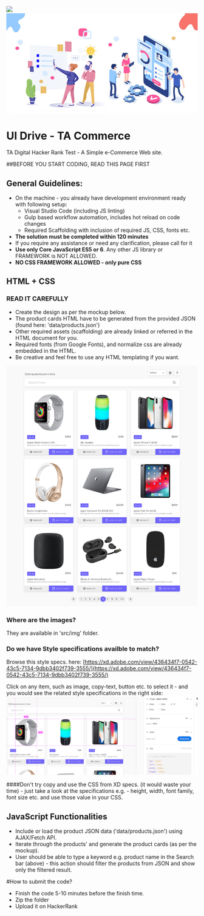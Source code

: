![](https://www.tadigital.com/wp-content/uploads/2018/09/ta_Logo_B.png)
![](./md-assets/md-hero.jpg)

# UI Drive - TA Commerce
TA Digital Hacker Rank Test - A Simple e-Commerce Web site.

##BEFORE YOU START CODING, READ THIS PAGE FIRST

## General Guidelines:

*	On the machine - you already have development environment ready with following setup:
	* Visual Studio Code (including JS linting)
	* Gulp based workflow automation, includes hot reload on code changes
	* Required Scaffolding with inclusion of required JS, CSS, fonts etc.
*   **The solution must be completed within 120 minutes**
*   If you require any assistance or need any clarification, please call for it
*   **Use only Core JavaScript ES5 or 6**. Any other JS library or FRAMEWORK is NOT ALLOWED.
*   **NO CSS FRAMEWORK ALLOWED - only pure CSS**

## HTML + CSS
### READ IT CAREFULLY

* Create the design as per the mockup below.
* The product cards HTML have to be generated from the provided JSON (found here: 'data/products.json')
* Other required assets (scaffolding) are already linked or referred in the HTML document for you.
* Required fonts (from Google Fonts), and normalize css are already embedded in the HTML.
* Be creative and feel free to use any HTML templating if you want.

![TA Commerce Page Mockup](./md-assets/ta-commerce-mockup.png)

### Where are the images?
They are available in 'src/img' folder.

### Do we have Style specifications availble to match?
Browse this style specs. here: [https://xd.adobe.com/view/436434f7-0542-43c5-7134-9dbb3402f739-3555/](https://xd.adobe.com/view/436434f7-0542-43c5-7134-9dbb3402f739-3555/)

Click on any item, such as image, copy-text, button etc. to select it - and you would see the related style specifications in the right side:
![XD Style Specification](./md-assets/ta-commerce-specs.jpg)

####Don't try copy and use the CSS from XD specs. (it would waste your time) - just take a look at the specifications e.g. - height, width, font family, font size etc. and use those value in your CSS.


## JavaScript Functionalities
*   Include or load the product JSON data ('data/products.json') using AJAX/Fetch API.
*   Iterate through the products' and generate the product cards (as per the mockup).
*   User should be able to type a keyword e.g. product name in the Search bar (above) - this action should filter the products from JSON and show only the filtered result.


#How to submit the code?
* Finish the code 5-10 minutes before the finish time.
* Zip the folder
* Upload it on HackerRank
